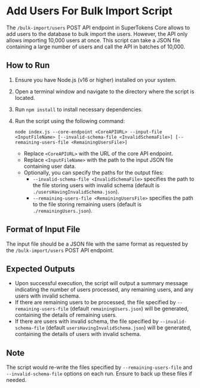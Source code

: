 # Add Users For Bulk Import Script

The `/bulk-import/users` POST API endpoint in SuperTokens Core allows to add users to the database to bulk import the users. However, the API only allows importing 10,000 users at once. This script can take a JSON file containing a large number of users and call the API in batches of 10,000.

## How to Run

1. Ensure you have Node.js (v16 or higher) installed on your system.
2. Open a terminal window and navigate to the directory where the script is located.
3. Run `npm install` to install necessary dependencies.
4. Run the script using the following command:

    ```
    node index.js --core-endpoint <CoreAPIURL> --input-file <InputFileName> [--invalid-schema-file <InvalidSchemaFile>] [--remaining-users-file <RemainingUsersFile>]
    ```

    - Replace `<CoreAPIURL>` with the URL of the core API endpoint.
    - Replace `<InputFileName>` with the path to the input JSON file containing user data.
    - Optionally, you can specify the paths for the output files:
        - `--invalid-schema-file <InvalidSchemaFile>` specifies the path to the file storing users with invalid schema (default is `./usersHavingInvalidSchema.json`).
        - `--remaining-users-file <RemainingUsersFile>` specifies the path to the file storing remaining users (default is `./remainingUsers.json`).

## Format of Input File

The input file should be a JSON file with the same format as requested by the `/bulk-import/users` POST API endpoint.

## Expected Outputs

- Upon successful execution, the script will output a summary message indicating the number of users processed, any remaining users, and any users with invalid schema.
- If there are remaining users to be processed, the file specified by `--remaining-users-file` (default `remainingUsers.json`) will be generated, containing the details of remaining users.
- If there are users with invalid schema, the file specified by `--invalid-schema-file` (default `usersHavingInvalidSchema.json`) will be generated, containing the details of users with invalid schema.

## Note

The script would re-write the files specified by `--remaining-users-file` and `--invalid-schema-file` options on each run. Ensure to back up these files if needed.